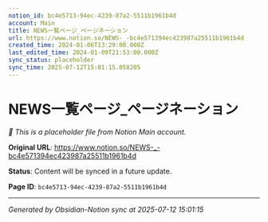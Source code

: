 ```yaml
---
notion_id: bc4e5713-94ec-4239-87a2-5511b1961b4d
account: Main
title: NEWS一覧ページ_ページネーション
url: https://www.notion.so/NEWS-_-bc4e571394ec423987a25511b1961b4d
created_time: 2024-01-06T13:29:00.000Z
last_edited_time: 2024-01-09T21:53:00.000Z
sync_status: placeholder
sync_time: 2025-07-12T15:01:15.058205
---
```


# NEWS一覧ページ_ページネーション

*🔄 This is a placeholder file from Notion Main account.*

**Original URL**: https://www.notion.so/NEWS-_-bc4e571394ec423987a25511b1961b4d

**Status**: Content will be synced in a future update.

**Page ID**: `bc4e5713-94ec-4239-87a2-5511b1961b4d`

---

*Generated by Obsidian-Notion sync at 2025-07-12 15:01:15*
